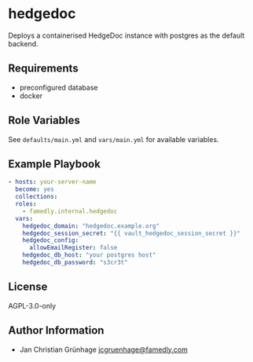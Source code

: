 # hedgedoc

Deploys a containerised HedgeDoc instance with postgres as the default backend.

## Requirements

- preconfigured database
- docker

## Role Variables

See `defaults/main.yml` and `vars/main.yml` for available variables.

## Example Playbook

```yaml
- hosts: your-server-name
  become: yes
  collections:
  roles:
    - famedly.internal.hedgedoc
  vars:
    hedgedoc_domain: "hedgedoc.example.org"
    hedgedoc_session_secret: "{{ vault_hedgedoc_session_secret }}"
    hedgedoc_config:
      allowEmailRegister: false
    hedgedoc_db_host: "your postgres host"
    hedgedoc_db_password: "s3cr3t"
```

## License

AGPL-3.0-only

Author Information
------------------

- Jan Christian Grünhage <jcgruenhage@famedly.com>

